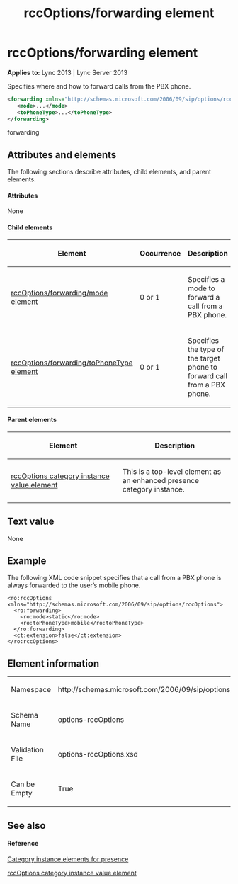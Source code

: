﻿---
title: rccOptions/forwarding element
TOCTitle: rccOptions/forwarding element
ms:assetid: 86b77dc3-f0c2-49a9-84cb-37213bc42ca8
ms:mtpsurl: https://msdn.microsoft.com/en-us/library/Dn454787(v=office.15)
ms:contentKeyID: 57093676
ms.date: 07/24/2014
mtps_version: v=office.15
dev_langs:
- xml
---

# rccOptions/forwarding element


**Applies to:** Lync 2013 | Lync Server 2013

Specifies where and how to forward calls from the PBX phone.

``` xml
<forwarding xmlns="http://schemas.microsoft.com/2006/09/sip/options/rccOptions">
   <mode>...</mode>
   <toPhoneType>...</toPhoneType>
</forwarding>
```

forwarding

## Attributes and elements

The following sections describe attributes, child elements, and parent elements.

#### Attributes

None

#### Child elements

<table>
<colgroup>
<col style="width: 33%" />
<col style="width: 33%" />
<col style="width: 33%" />
</colgroup>
<thead>
<tr class="header">
<th><p>Element</p></th>
<th><p>Occurrence</p></th>
<th><p>Description</p></th>
</tr>
</thead>
<tbody>
<tr class="odd">
<td><p><a href="rccoptions-forwarding-mode-element.md">rccOptions/forwarding/mode element</a></p></td>
<td><p>0 or 1</p></td>
<td><p>Specifies a mode to forward a call from a PBX phone.</p></td>
</tr>
<tr class="even">
<td><p><a href="rccoptions-forwarding-tophonetype-element.md">rccOptions/forwarding/toPhoneType element</a></p></td>
<td><p>0 or 1</p></td>
<td><p>Specifies the type of the target phone to forward call from a PBX phone.</p></td>
</tr>
</tbody>
</table>


#### Parent elements

<table>
<colgroup>
<col style="width: 50%" />
<col style="width: 50%" />
</colgroup>
<thead>
<tr class="header">
<th><p>Element</p></th>
<th><p>Description</p></th>
</tr>
</thead>
<tbody>
<tr class="odd">
<td><p><a href="rccoptions-category-instance-value-element.md">rccOptions category instance value element</a></p></td>
<td><p>This is a top-level element as an enhanced presence category instance.</p></td>
</tr>
</tbody>
</table>


## Text value

None

## Example

The following XML code snippet specifies that a call from a PBX phone is always forwarded to the user’s mobile phone.

    <ro:rccOptions xmlns="http://schemas.microsoft.com/2006/09/sip/options/rccOptions">
      <ro:forwarding>
        <ro:mode>static</ro:mode>
        <ro:toPhoneType>mobile</ro:toPhoneType>
      </ro:forwarding>
      <ct:extension>false</ct:extension>
    </ro:rccOptions>

## Element information

<table>
<colgroup>
<col style="width: 50%" />
<col style="width: 50%" />
</colgroup>
<tbody>
<tr class="odd">
<td><p>Namespace</p></td>
<td><p>http://schemas.microsoft.com/2006/09/sip/options/rccOptions</p></td>
</tr>
<tr class="even">
<td><p>Schema Name</p></td>
<td><p>options-rccOptions</p></td>
</tr>
<tr class="odd">
<td><p>Validation File</p></td>
<td><p>options-rccOptions.xsd</p></td>
</tr>
<tr class="even">
<td><p>Can be Empty</p></td>
<td><p>True</p></td>
</tr>
</tbody>
</table>


## See also

#### Reference

[Category instance elements for presence](category-instance-elements-for-presence.md)

[rccOptions category instance value element](rccoptions-category-instance-value-element.md)

